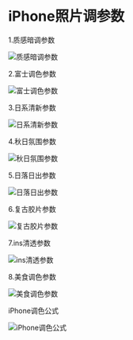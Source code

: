 # iPhone照片调参数

1.质感暗调参数

![质感暗调参数](https://github.com/evalabback/AINote/blob/main/images/iPhonephotoadjustments/1.jpg)

2.富士调色参数

![富士调色参数](https://github.com/evalabback/AINote/blob/main/images/iPhonephotoadjustments/2.jpg)

3.日系清新参数

![日系清新参数](https://github.com/evalabback/AINote/blob/main/images/iPhonephotoadjustments/3.jpg)

4.秋日氛围参数

![秋日氛围参数](https://github.com/evalabback/AINote/blob/main/images/iPhonephotoadjustments/4.jpg)

5.日落日出参数

![日落日出参数](https://github.com/evalabback/AINote/blob/main/images/iPhonephotoadjustments/5.jpg)

6.复古胶片参数

![复古胶片参数](https://github.com/evalabback/AINote/blob/main/images/iPhonephotoadjustments/6.jpg)

7.ins清透参数

![ins清透参数](https://github.com/evalabback/AINote/blob/main/images/iPhonephotoadjustments/7.jpg)

8.美食调色参数

![美食调色参数](https://github.com/evalabback/AINote/blob/main/images/iPhonephotoadjustments/3.jpg)



iPhone调色公式

![iPhone调色公式](https://github.com/evalabback/AINote/blob/main/images/iPhonephotoadjustments/9.jpg)



